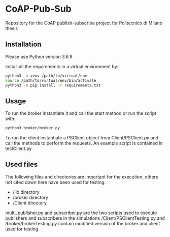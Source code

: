 # CoAP-Pub-Sub
Repository for the CoAP publish-subscribe project for Politecnico di Milano thesis

## Installation
Please use Python version 3.6.9

Install all the requirements in a virtual environment by:

```bash
python3 -m venv /path/to/virtual/env 
source /path/to/virtual/env/bin/activate
python3 -m pip install -r requirements.txt
```

## Usage
To run the broker instantiate it and call the start method or run the script with:
```bash
python3 broker/broker.py
```
To run the client instantiate a PSClient object from Client/PSClient.py and call the methods to perform the requests.
An example script is contained in testClient.py

## Used files
The following files and directories are important for the execution, others not cited down here have been used for testing:
-  /lib directory
- /broker directory
- /Client directory

multi_publisher.py and subscriber.py are the two scripts used to execute publishers and subscribers in the simulations
/Client/PSClientTesting.py and /broker/brokerTesting.py contain modified version of the broker and client used for testing.


